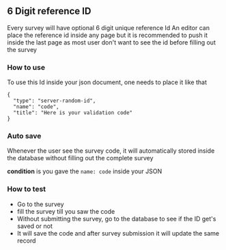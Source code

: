 ## 6 Digit reference ID
Every survey will have optional 6 digit unique reference Id
An editor can place the reference id inside any page but it is recommended to push it inside the last page as most user don't want to see the id before filling out the survey

### How to use
To use this Id inside your json document, one needs to place it like that
```
{
  "type": "server-random-id",
  "name": "code",
  "title": "Here is your validation code"
}
```

### Auto save
Whenever the user see the survey code, it will automatically stored inside the database without filling out the complete survey

**condition** is you gave the `name: code` inside your JSON

### How to test
- Go to the survey
- fill the survey till you saw the code
- Without submitting the survey, go to the database to see if the ID get's saved or not
- It will save the code and after survey submission it will update the same record
